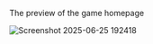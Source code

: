 The preview of the game homepage 

![Screenshot 2025-06-25 192418](https://github.com/user-attachments/assets/f381b8e3-bb25-421b-ab2a-a17d7d9d4f89)

